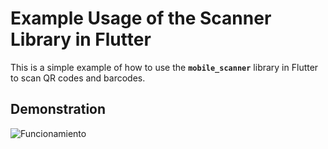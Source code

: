 # **Example Usage of the Scanner Library in Flutter**


This is a simple example of how to use the **`mobile_scanner`** library in Flutter to scan QR codes and barcodes.

## Demonstration


![Funcionamiento](https://dev.augurio.cl/scanner.gif)
